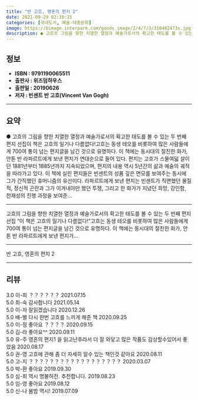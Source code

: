 ```yaml
---
title: "반 고흐, 영혼의 편지 2"
date: 2021-09-29 02:10:15
categories: [국내도서, 예술-대중문화]
image: https://bimage.interpark.com/goods_image/2/4/7/3/310482473s.jpg
description: ● 고흐의 그림을 향한 치열한 열정과 예술가로서의 확고한 태도를 볼 수 있는 두 번째 편지 선집이 책은 고흐의 일기나 다름없다!고흐는 동생 테오를 비롯하여 많은 사람들에게 700여 통이 넘는 편지글을 남긴 것으로 유명하다. 이 책에는 동시대의 절친한 화가, 안톤 반 라파르트에게 보낸
---
```


## **정보**

- **ISBN : 9791190065511**
- **출판사 : 위즈덤하우스**
- **출판일 : 20190626**
- **저자 : 빈센트 반 고흐(Vincent Van Gogh)**

------



## **요약**

●  고흐의 그림을 향한 치열한 열정과 예술가로서의 확고한 태도를 볼 수 있는 두 번째 편지 선집이 책은 고흐의 일기나 다름없다!고흐는 동생 테오를 비롯하여 많은 사람들에게 700여 통이 넘는 편지글을 남긴 것으로 유명하다. 이 책에는 동시대의 절친한 화가, 안톤 반 라파르트에게 보낸 편지가 연대순으로 들어 있다. 편지는 고흐가 스물여덟 살이던 1881년부터 1885년까지 지속되었으며, 편지의 내용 역시 5년간의 삶과 예술의 궤적을 따라가고 있다. 이 책에 실린 편지들은 빈센트의 성품 깊은 면모를 보여주는 동시에 그가 간직했던 휴머니즘의 유산이다. 라파르트에게 보낸 편지는 빈센트가 직면했던 물질적, 정신적 곤란과 그가 이겨내야만 했던 투쟁, 그리고 한 화가가 지녔던 희망, 강인함, 천재성의 진행 과정을 보여준...

------

고흐의 그림을 향한 치열한 열정과 예술가로서의 확고한 태도를 볼 수 있는 두 번째 편지 선집
“이 책은 고흐의 일기나 다름없다!”고흐는 동생 테오를 비롯하여 많은 사람들에게 700여 통이 넘는 편지글을 남긴 것으로 유명하다. 이 책에는 동시대의 절친한 화가, 안톤 반 라파르트에게 보낸 편지가... 

------


반 고흐, 영혼의 편지 2 

------


## **리뷰** 

3.0 이-희 ？？？？？？ 2021.07.15 <br/>5.0 최-숙 감사합니다 2021.05.14 <br/>5.0 이-자 잘읽겠습니다 2020.12.26 <br/>5.0 배-별 다시 한번 고흐를 느끼게 해준 책 2020.09.25 <br/>5.0 이-정 좋아요 ？？？？ 2020.09.15 <br/>5.0 김-라 좋아요^^ 2020.09.11 <br/>5.0 유-주 영혼의 편지1 을 읽고난후라서 더 잘 와닿고 많은 작품도 감상할수있어서 좋았음 2020.08.17 <br/>5.0 권-영 고흐에 관해 좀 더 자세히 알수 있는 책인것 같아요 2020.08.11 <br/>5.0 고-지 ？？？？？？？？？？？？？？？？？？ 2020.03.07 <br/>5.0 박-환 좋아요 2019.09.30 <br/>5.0 심-희 역시 명불허전. 추천합니다. 2019.08.23 <br/>5.0 임-영 좋아요 2019.08.12 <br/>5.0 신-나 봄밤 역시! 2019.07.09 <br/>